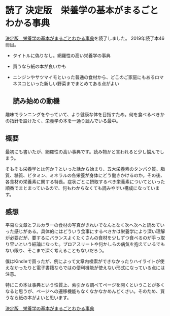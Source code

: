 # 読了 決定版　栄養学の基本がまるごとわかる事典

[決定版　栄養学の基本がまるごとわかる事典](https://amzn.to/2UkUnih)を読了しました。
2019年読了本46冊目。

* タイトルに偽りなし。網羅性の高い栄養学の事典
* 買うなら紙の本が良いかも
* ニンジンやサツマイモといった普通の食材から、どこのご家庭にもあるロマネスコといった新しい野菜までまとめてある点がよい

  ## 読み始めの動機

趣味でランニングをやっていて、より健康な体を目指すため。何を食べるべきかの指針を設けたく、栄養学の本を一通り読んでいる最中。

## 概要

最初にも書いたが、網羅性の高い事典です。読み物かと言われると少し悩んでしまう。

そもそも栄養学とは何か？といった話から始まり、五大栄養素のタンパク質、脂質、糖質、ビタミン、ミネラルの各栄養が身体にどう働きかけるのか。その後、各食材の栄養素に関する特長。症状ごとに摂取するべき栄養素についてといった順番でまとまっているので、何もわからなくても読みやすい構成になっています。

## 感想

平易な文章とフルカラーの食材の写真がきれいでなんとなく次へ次へと読めていった感じがある。具体的にはどういう食事にするべきかは栄養学により深い理解が必要だが、要するにバランスよくたくさんの食材を少しずつ食べるのが手っ取り早いという結論になった。プロアスリートや何かしらの病気を抱えているでもない限り、そこまで深く考えることもないだろう。

僕はKindleで買ったが、例によって文章内検索ができなかったりハイライトが使えなかったりと電子書籍ならではの便利機能が使えない形式になっている点には注意。

特にこの本は事典という性質上、索引から調べてページを開くということが多くなると思うが、ページへの遷移機能もなくなかなかめんどくさい。そのため、買うなら紙の本がよいと思います。

[決定版　栄養学の基本がまるごとわかる事典](https://amzn.to/2UkUnih)